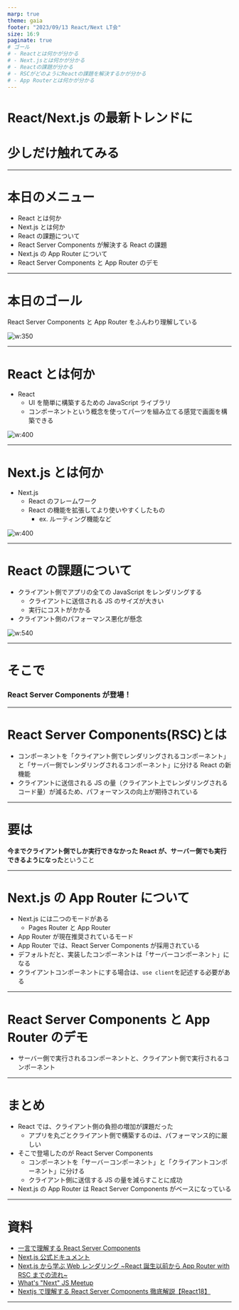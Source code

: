 ```yaml
---
marp: true
theme: gaia
footer: "2023/09/13 React/Next LT会"
size: 16:9
paginate: true
# ゴール
# - Reactとは何かが分かる
# - Next.jsとは何かが分かる
# - Reactの課題が分かる
# - RSCがどのようにReactの課題を解決するかが分かる
# - App Routerとは何かが分かる
---
```


<!--
_class: lead
_footer: ""
_paginate: false
-->

# React/Next.js の最新トレンドに

# 少しだけ触れてみる

---

# 本日のメニュー

- React とは何か
- Next.js とは何か
- React の課題について
- React Server Components が解決する React の課題
- Next.js の App Router について
- React Server Components と App Router のデモ

---

# 本日のゴール

React Server Components と App Router をふんわり理解している

![w:350](obake.png)

---

# React とは何か

- React
  - UI を簡単に構築するための JavaScript ライブラリ
  - コンポーネントという概念を使ってパーツを組み立てる感覚で画面を構築できる

![w:400](react.png)

---

# Next.js とは何か

- Next.js
  - React のフレームワーク
  - React の機能を拡張してより使いやすくしたもの
    - ex. ルーティング機能など

![w:400](next.png)

---

<!--
_footer: ""
_paginate: false
-->

# React の課題について

- クライアント側でアプリの全ての JavaScript をレンダリングする
  - クライアントに送信される JS のサイズが大きい
  - 実行にコストがかかる
- クライアント側のパフォーマンス悪化が懸念

![w:540](app.png)

---

# そこで

### React Server Components が登場！

---

# React Server Components(RSC)とは

- コンポーネントを「クライアント側でレンダリングされるコンポーネント」と「サーバー側でレンダリングされるコンポーネント」に分ける React の新機能
- クライアントに送信される JS の量（クライアント上でレンダリングされるコード量）が減るため、パフォーマンスの向上が期待されている

---

# 要は

**今までクライアント側でしか実行できなかった React が、サーバー側でも実行できるようになった**ということ

---

# Next.js の App Router について

- Next.js には二つのモードがある
  - Pages Router と App Router
- App Router が現在推奨されているモード
- App Router では、React Server Components が採用されている
- デフォルトだと、実装したコンポーネントは「サーバーコンポーネント」になる
- クライアントコンポーネントにする場合は、`use client`を記述する必要がある

---

# React Server Components と App Router のデモ

- サーバー側で実行されるコンポーネントと、クライアント側で実行されるコンポーネント

---

# まとめ

- React では、クライアント側の負担の増加が課題だった
  - アプリを丸ごとクライアント側で構築するのは、パフォーマンス的に厳しい
- そこで登場したのが React Server Components
  - コンポーネントを「サーバーコンポーネント」と「クライアントコンポーネント」に分ける
  - クライアント側に送信する JS の量を減らすことに成功
- Next.js の App Router は React Server Components がベースになっている

---

# 資料

- [一言で理解する React Server Components](https://zenn.dev/uhyo/articles/react-server-components-multi-stage)
- [Next.js 公式ドキュメント](https://nextjs.org/docs)
- [Next.js から学ぶ Web レンダリング ~React 誕生以前から App Router with RSC までの流れ~](https://zenn.dev/suzu_4/articles/2e6dbb25c12ee5)
- [What's "Next" JS Meetup](https://www.youtube.com/watch?v=WHMm6w41_WI&ab_channel=TimeeEngineering)
- [Nextjs で理解する React Server Components 徹底解説【React18】](https://youtu.be/A78v05JSyqg?si=EJiKhE35K11TbcGe)

---

<!--
backgroundColor: black
paginate: false
footer: ""
-->
